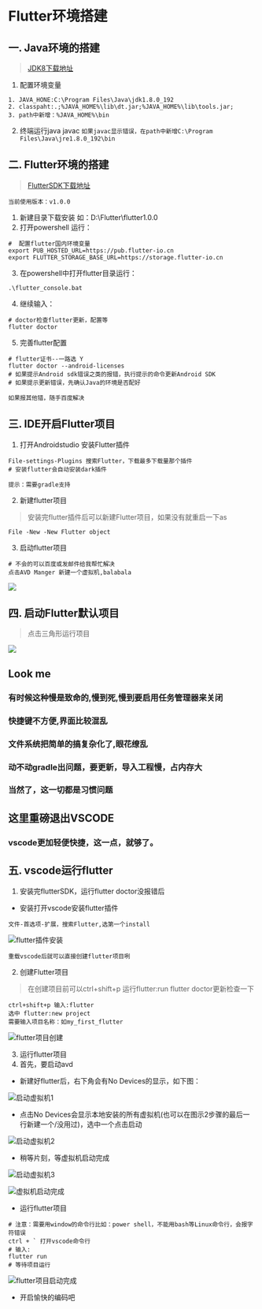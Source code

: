 # Flutter环境搭建

## 一. Java环境的搭建
> [JDK8下载地址](https://www.oracle.com/technetwork/java/javase/downloads/jdk8-downloads-2133151.html)

1. 配置环境变量
```
1. JAVA_HONE:C:\Program Files\Java\jdk1.8.0_192
2. classpaht:.;%JAVA_HOME%\lib\dt.jar;%JAVA_HOME%\lib\tools.jar;
3. path中新增：%JAVA_HOME%\bin
```
2. 终端运行java javac
`如果javac显示错误，在path中新增C:\Program Files\Java\jre1.8.0_192\bin`

## 二. Flutter环境的搭建
> [FlutterSDK下载地址](https://flutter.io/docs/development/tools/sdk/archive?tab=windows#windows)

`当前使用版本：v1.0.0`

1. 新建目录下载安装 如：D:\Flutter\flutter1.0.0
2. 打开powershell 运行：
```shell
#  配置flutter国内环境变量
export PUB_HOSTED_URL=https://pub.flutter-io.cn
export FLUTTER_STORAGE_BASE_URL=https://storage.flutter-io.cn
```
3. 在powershell中打开flutter目录运行：
```shell
.\flutter_console.bat
```
4. 继续输入：
```shell
# doctor检查flutter更新，配置等
flutter doctor
```
5. 完善flutter配置
```shell
# flutter证书--一路选 Y
flutter doctor --android-licenses
# 如果提示Android sdk错误之类的报错，执行提示的命令更新Android SDK
# 如果提示更新错误，先确认Java的环境是否配好
```
`如果报其他错，随手百度解决`

## 三. IDE开启Flutter项目
1. 打开Androidstudio 安装Flutter插件
```
File-settings-Plugins 搜索Flutter，下载最多下载量那个插件
# 安装flutter会自动安装dark插件
```
`提示：需要gradle支持`

2. 新建flutter项目
> 安装完flutter插件后可以新建Flutter项目，如果没有就重启一下as
```
File -New -New Flutter object
```
3. 启动flutter项目
```
# 不会的可以百度或发邮件给我帮忙解决
点击AVD Manger 新建一个虚拟机,balabala
```
![](https://github.com/fishhello/learn/blob/master/flutter/demo1/20190222233118.png)

## 四. 启动Flutter默认项目
> 点击三角形运行项目

![](https://github.com/fishhello/learn/blob/master/flutter/demo1/Screenshot_1550849528.png)


##  Look me
### 有时候这种慢是致命的,慢到死,慢到要启用任务管理器来关闭
### 快捷键不方便,界面比较混乱
### 文件系统把简单的搞复杂化了,眼花缭乱
### 动不动gradle出问题，要更新，导入工程慢，占内存大
### 当然了，这一切都是习惯问题

## 这里重磅退出VSCODE
### vscode更加轻便快捷，这一点，就够了。

## 五. vscode运行flutter
1. 安装完flutterSDK，运行flutter doctor没报错后
- 安装打开vscode安装flutter插件
```
文件-首选项-扩展，搜索Flutter,选第一个install
```
![flutter插件安装](https://github.com/fishhello/learn/blob/master/flutter/demo1/20190223001518.png)

`重载vscode后就可以直接创建flutter项目咧`

2. 创建Flutter项目
> 在创建项目前可以ctrl+shift+p 运行flutter:run flutter doctor更新检查一下
```
ctrl+shift+p 输入:flutter
选中 flutter:new project
需要输入项目名称：如my_first_flutter
```
![flutter项目创建](https://github.com/fishhello/learn/blob/master/flutter/demo1/20190223002242.png)

3. 运行flutter项目
4. 首先，要启动avd

- 新建好flutter后，右下角会有No Devices的显示，如下图：

![启动虚拟机1](https://github.com/fishhello/learn/blob/master/flutter/demo1/20190223002750.png)

- 点击No Devices会显示本地安装的所有虚拟机(也可以在图示2步骤的最后一行新建一个/没用过)，选中一个点击启动

![启动虚拟机2](https://github.com/fishhello/learn/blob/master/flutter/demo1/20190223003134.png)

- 稍等片刻，等虚拟机启动完成

![启动虚拟机3](https://github.com/fishhello/learn/blob/master/flutter/demo1/20190223003439.png)

![虚拟机启动完成](https://github.com/fishhello/learn/blob/master/flutter/demo1/20190223003532.png)
- 运行flutter项目
```shell
# 注意：需要用window的命令行比如：power shell，不能用bash等Linux命令行，会报字符错误
ctrl + ` 打开vscode命令行
# 输入:
flutter run
# 等待项目运行
```
![flutter项目启动完成](https://github.com/fishhello/learn/blob/master/flutter/demo1/20190223003935.png)

- 开启愉快的编码吧